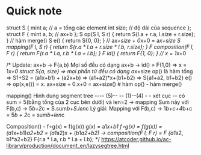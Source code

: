 # Quick note
struct S {
    mint a; // a = tổng các element
    int size; // độ dài của sequence
};
struct F {
    mint a, b; // ax+b
};
S op(S l, S r) { return S{l.a + r.a, l.size + r.size}; } // hàm merge()
S e() { return S{0, 0}; } // a*x+size + 0*x+0 = a*x+size
S mapping(F l, S r) { return S{r.a * l.a + r.size * l.b, r.size}; }
F composition(F l, F r) { return F{r.a * l.a, r.b * l.a + l.b}; }
F id() { return F{1, 0}; } // x = 1*x+0 

/*
Update: ax+b -> F{a,b}
Mọi số đều có dạng ax+b
-> id() = F{1,0} => x = 1*x+0
struct S{a, size} => mọi phần tử đều có dạng a*x+size
op() là hàm tổng => S1+S2 = (a1x+b1) + (a2x+b) => (a1+a2)*x+(b1+b2)
    => S{a1+a2, b1+b2}
e() => op(x,e()) = x.  ax+size + 0.x+0 = ax+size() # hàm op() - hàm merge()
  
mapping()
Hình dung segment tree
        ----
    (5)--    --
   (1)--(4)  - - 
xét cục -- có sum = 5(bằng tổng của 2 cục bên dưới) và len=2
-> mapping Sum này với F(b,c) -> 5*b+2*c = S.sum*b+S.len*c
Lý giải: Mapping với F(b,c) -> 1*b+c+4*b+c = 5*b + 2*c = sum*b+len*c

Composition() - f∘g(x) = f(g(x))
g(x) = a1*x+b1
f∘g(x) = f(g(x)) = (a1*x+b1)*a2+b2
                 = (a1*a2)x + (b1*a2+b2) 
-> composition(F l, F r) = F {a1*a2, b1*a2+b2}
                            F{r.a * l.a, r.b * l.a + l.b};
*/
https://atcoder.github.io/ac-library/production/document_en/lazysegtree.html
